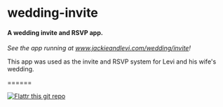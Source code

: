 # wedding-invite

#### A wedding invite and RSVP app.

_See the app running at www.jackieandlevi.com/wedding/invite!_

This app was used as the invite and RSVP system for Levi and his wife's wedding.

======

[![Flattr this git repo](http://api.flattr.com/button/flattr-badge-large.png)](https://flattr.com/submit/auto?user_id=levisl176&url=github.com/levisl176/wedding-invite&title=wedding-invite&language=javascript&tags=github&category=software)
